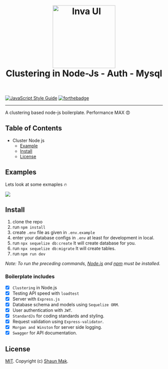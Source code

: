 <h1 align="center">
  <a href="#"><img src="http://mysqlhighavailability.com/wp-content/uploads/2015/12/Node_Cluster_logo.png" alt="Inva UI" width="200"></a>
  <br>
  Clustering in Node-Js - Auth - Mysql
  <br>
  <br>
</h1>

[![JavaScript Style Guide](https://cdn.rawgit.com/standard/standard/master/badge.svg)](https://github.com/standard/standard)
[![forthebadge](https://forthebadge.com/images/badges/made-with-javascript.svg)](https://forthebadge.com)

---

A clustering based node-js boilerplate. Performance MAX 😍

## Table of Contents

- Cluster Node js
  - [Example](#examples)
  - [Install](#install)
  - [License](#license)

## Examples

<p>Lets look at some exmaples 🔥</p>
<img src="https://res.cloudinary.com/shaun-storage/image/upload/v1630434449/clustering-boilerplate.jpg"/>

## Install

1. clone the repo
2. run `npm install`
3. create `.env` file as given in `.env.example`
4. enter your database configs in `.env` at least for development in local.
5. run `npx sequelize db:create` It will create database for you.
6. run `npx sequelize db:migrate` It will create tables.
7. run `npm run dev`

_Note: To run the preceding commands, [Node.js](http://nodejs.org) and [npm](https://npmjs.com) must be installed._

### Boilerplate includes

- [x] `Clustering` in Node.js
- [x] Testing API speed with `loadtest`
- [x] Server with `Express.js`
- [x] Database schema and models using `Sequelize ORM`.
- [x] User authentication with `JWT`.
- [x] `StandardJs` for coding standards and styling.
- [x] Request validation using `Express-validator`.
- [x] `Morgan and Winston` for server side logging.
- [x] `Swagger` for API documentation.

## License

[MIT](LICENSE). Copyright (c) [Shaun Mak](https://shaunmak.com).
